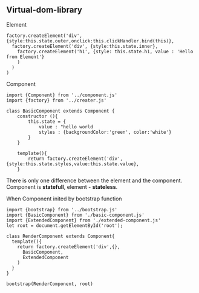 ## Virtual-dom-library
Element
```
factory.createElement('div', {style:this.state.outer,onclick:this.clickHandler.bind(this)},
  factory.createElement('div', {style:this.state.inner},
    factory.createElement('h1', {style: this.state.h1, value : 'Hello from Element'}
    )
  )
)
```


Component 
```
import {Component} from '../component.js'
import {factory} from '../creater.js'

class BasicComponent extends Component {
	constructor (){
    	this.state = {
     		value : "hello world
            styles : {backgroundColor:'green', color:'white'}
    	}
    }

	template(){
    	return factory.createElement('div', {style:this.state.styles,value:this.state.value},
    }
```
There is only one difference between the element and the component.
Component is **statefull**, element - **stateless**.

When Component inited by bootstrap function
```
import {bootstrap} from '../bootstrap.js'
import {BasicComponent} from './basic-component.js'
import {ExtendedComponent} from './extended-component.js'
let root = document.getElementById('root');

class RenderComponent extends Component{
  template(){
    return factory.createElement('div',{},
      BasicComponent,
      ExtendedComponent
    )
  }
}

bootstrap(RenderComponent, root)

```

